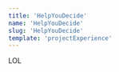 ```yaml
---
title: 'HelpYouDecide'
name: 'HelpYouDecide'
slug: 'HelpYouDecide'
template: 'projectExperience'
---
```


LOL
